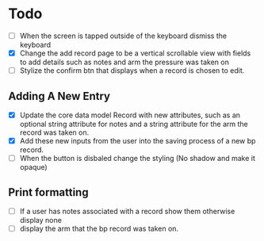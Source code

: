 # Todo
- [ ] When the screen is tapped outside of the keyboard dismiss the keyboard
- [x]  Change the add record page to be a vertical scrollable view with fields to add details such as notes and arm the pressure was taken on
- [ ] Stylize the confirm btn that displays when a record is chosen to edit.

## Adding A New Entry
- [x] Update the core data model Record with new attributes, such as an optional string attribute for notes and a string attribute for the arm the record was taken on.
- [x] Add these new inputs from the user into the saving process of a new bp record.
- [ ] When the button is disbaled change the styling (No shadow and make it opaque)

## Print formatting
- [ ] If a user has notes associated with a record show them otherwise display none
- [ ] display the arm that the bp record was taken on.
